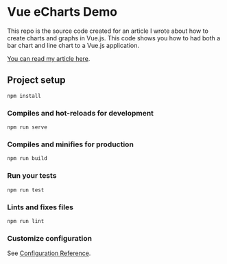 # Vue eCharts Demo

This repo is the source code created for an article I wrote about how to create charts and graphs in Vue.js. This code shows you how to had both a bar chart and line chart to a Vue.js application.

[You can read my article here](https://medium.com/p/29f943a45d09).

## Project setup
```
npm install
```

### Compiles and hot-reloads for development
```
npm run serve
```

### Compiles and minifies for production
```
npm run build
```

### Run your tests
```
npm run test
```

### Lints and fixes files
```
npm run lint
```

### Customize configuration
See [Configuration Reference](https://cli.vuejs.org/config/).
